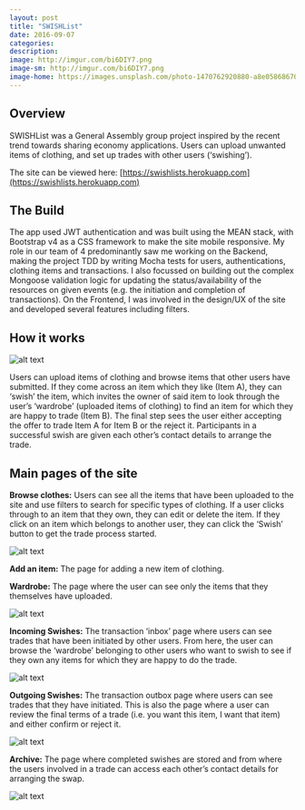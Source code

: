 ```yaml
---
layout: post
title: "SWISHList"
date: 2016-09-07
categories:
description:
image: http://imgur.com/bi6DIY7.png
image-sm: http://imgur.com/bi6DIY7.png
image-home: https://images.unsplash.com/photo-1470762920880-a8e058686707?ixlib=rb-0.3.5&q=80&fm=jpg&crop=entropy&cs=tinysrgb&s=7ad04dcd45407f39e32f62424b192b86
---
```


## Overview
SWISHList was a General Assembly group project inspired by the recent trend towards sharing economy applications. Users can upload unwanted items of clothing, and set up trades with other users (‘swishing’).

The site can be viewed here: [https://swishlists.herokuapp.com](https://swishlists.herokuapp.com)

## The Build
The app used JWT authentication and was built using the MEAN stack, with Bootstrap v4 as a CSS framework to make the site mobile responsive. My role in our team of 4 predominantly saw me working on the Backend, making the project TDD by writing Mocha tests for users, authentications, clothing items and transactions. I also focussed on building out the complex Mongoose validation logic for updating the status/availability of the resources on given events (e.g. the initiation and completion of transactions). On the Frontend, I was involved in the design/UX of the site and developed several features including filters.

## How it works

![alt text](http://imgur.com/bfyh024.png "How a Swish Works")

Users can upload items of clothing and browse items that other users have submitted. If they come across an item which they like (Item A), they can ‘swish’ the item, which invites the owner of said item to look through the user’s ‘wardrobe’ (uploaded items of clothing) to find an item for which they are happy to trade (Item B). The final step sees the user either accepting the offer to trade Item A for Item B or the reject it. Participants in a successful swish are given each other’s contact details to arrange the trade.

## Main pages of the site

**Browse clothes:** Users can see all the items that have been uploaded to the site and use filters to search for specific types of clothing. If a user clicks through to an item that they own, they can edit or delete the item. If they click on an item which belongs to another user, they can click the ‘Swish’ button to get the trade process started.

![alt text](http://imgur.com/aHFnEHo.png "Browse Clothes")

**Add an item:** The page for adding a new item of clothing.


**Wardrobe:** The page where the user can see only the items that they themselves have uploaded.

![alt text](http://imgur.com/cWbeKMK.png "Wardorbe (Mobile)")

**Incoming Swishes:**  The transaction ‘inbox’ page where users can see trades that have been initiated by other users. From here, the user can browse the ‘wardrobe’ belonging to other users who want to swish to see if they own any items for which they are happy to do the trade.

![alt text](http://imgur.com/Wa049Ua.png "Incoming Swishes")

**Outgoing Swishes:** The transaction outbox page where users can see trades that they have initiated. This is also the page where a user can review the final terms of a trade (i.e. you want this item, I want that item) and either confirm or reject it.

![alt text](http://imgur.com/WQbalUw.png "Outgoing Swishes")

**Archive:** The page where completed swishes are stored and from where the users involved in a trade can access each other’s contact details for arranging the swap.

![alt text](http://imgur.com/Lhqj8tq.png "Archive")
